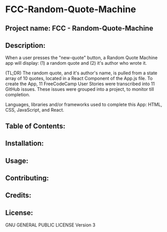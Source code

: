 # FCC-Random-Quote-Machine

## Project name: FCC - Random-Quote-Machine

## Description:
  When a user presses the "new-quote" button, a Random Quote Machine app will display: (1) a random quote and (2) it's author who wrote it.
  
  (TL;DR)
  The random quote, and it's author's name, is pulled from a state array of 10 quotes, located in a React Component of the App.js file. To create the App, 11 FreeCodeCamp User Stories were transcribed into 11 GitHub issues. These issues were grouped into a project, to monitor till completion.

  Languages, libraries and/or frameworks used to complete this App: HTML, CSS, JavaScript, and React.
 
 ## Table of Contents:

 ## Installation:

 ## Usage:

 ## Contributing:

 ## Credits:

 ## License:
   GNU GENERAL PUBLIC LICENSE Version 3
   
 